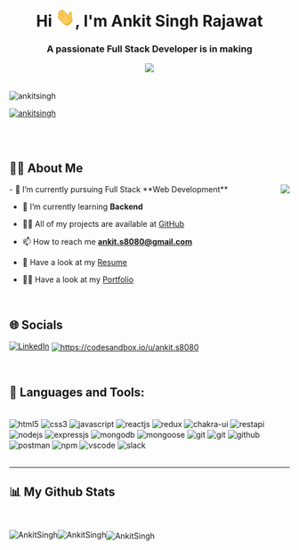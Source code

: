 

<!---
Ankitsingh9584/Ankitsingh9584 is a ✨ special ✨ repository because its `README.md` (this file) appears on your GitHub profile.
You can click the Preview link to take a look at your changes.
--->
<!-- <div align="center" radius="50%">
  <img radius="50%" src="https://media.tenor.com/_DOBjnGspYAAAAAM/code-coding.gif" w="500"/>
</div> -->
 
<h1 align="center">Hi <img src="https://raw.githubusercontent.com/ABSphreak/ABSphreak/master/gifs/Hi.gif" width="35">, I'm Ankit Singh Rajawat</h1>

  <h3 align="center">A passionate Full Stack Developer is in making</h3>
<p align="center">
  <a href="https://github.com/DenverCoder1/readme-typing-svg">
    <img src="https://readme-typing-svg.demolab.com/?lines=hi! My self Ankit Singh Rajawat 😇; I am a Full-stack%20web%20developer 👨‍💻; Curious%20to%20learn%20new%20things !&font=Fira%20Code&center=true&width=440&height=45&color=#37bcf7&vCenter=true&size=22&pause=1000"></a>
    <br/>
    <br/>
</p>
<p align="left"> <img src="https://komarev.com/ghpvc/?username=Ankitsingh9584&label=Profile%20views&color=0e75b6&style=flat" alt="ankitsingh" /> </p>

<p align="left"> <a href="https://github.com/ryo-ma/github-profile-trophy"><img src="https://github-profile-trophy.vercel.app/?username=Ankitsingh9584" alt="ankitsingh" /></a> </p>
<br />
<br />





<h2>🙋‍♂️ About Me</h2>
<img height="200px" align="right"  src="https://r7q6w9z6.rocketcdn.me/career/wp-content/uploads/2021/06/2-46.gif"/>
- 🔭 I’m  currently pursuing Full Stack **Web Development**

- 🌱 I’m currently learning **Backend**

- 👨‍💻 All of my projects are available at [GitHub](https://github.com/Ankitsingh9584)

- 📫 How to reach me **ankit.s8080@gmail.com**

- 📄 Have a look at my [Resume](https://drive.google.com/file/d/1AE_eTJ3pmBgVc8JysiYpUk31OLlPH5lL/view?usp=sharing)
- 👨‍💻 Have a look at my  [Portfolio](https://ankitsingh9584.github.io/)



<!-- - ⚡ Fun fact **i am funny 	:innocent:** -->

<br/>


## 🌐 Socials
[![LinkedIn](https://img.shields.io/badge/LinkedIn-%230077B5.svg?logo=linkedin&logoColor=white)](https://www.linkedin.com/in/ankit-singh-rajawat-08579521a/) 
<a href="https://codesandbox.com/https://codesandbox.io/u/ankit.s8080" target="blank"><img align="center" src="https://raw.githubusercontent.com/rahuldkjain/github-profile-readme-generator/master/src/images/icons/Social/codesandbox.svg" alt="https://codesandbox.io/u/ankit.s8080" height="30" width="40" /></a>


<br/>
<h2 align="left">🚀 Languages and Tools:</h2>
<br/>
<div align="left">
<img src="https://img.shields.io/badge/html5-%23E34F26.svg?style=for-the-badge&logo=html5&logoColor=white" align="center" alt="html5">
<img src = "https://img.shields.io/badge/css3-%231572B6.svg?style=for-the-badge&logo=css3&logoColor=white" align="center" alt="css3">
<img src ="https://img.shields.io/badge/javascript-%23323330.svg?style=for-the-badge&logo=javascript&logoColor=%23F7DF1E" align="center" alt="javascript">
<img src="https://img.shields.io/badge/React-20232A?style=for-the-badge&logo=react&logoColor=61DAFB"  align="center" alt="reactjs" />
<img src="https://img.shields.io/badge/Redux-593D88?style=for-the-badge&logo=redux&logoColor=white"  align="center" alt="redux" />


  <img src = "https://img.shields.io/badge/chakra ui-%234ED1C5.svg?style=for-the-badge&logo=chakraui&logoColor=white" align="center" alt="chakra-ui"/>
  <img src="https://img.shields.io/badge/rest api-%23000000.svg?style=for-the-badge&logo=flask&logoColor=white" align="center" alt="restapi"/>

<img src="https://img.shields.io/badge/Node.js-339933?style=for-the-badge&logo=nodedotjs&logoColor=white" align="center" alt="nodejs" />
<img src="https://img.shields.io/badge/Express.js-000000?style=for-the-badge&logo=express&logoColor=white" align="center" alt="expressjs"/>
<img src="https://img.shields.io/badge/MongoDB-4EA94B?style=for-the-badge&logo=mongodb&logoColor=white" align="center" alt="mongodb"/>
<img src="https://img.shields.io/badge/mongoose-%2300f.svg?style=for-the-badge&logo=fastify&logoColor=white" align="center" alt="mongoose"/>
 
  
   <img src="https://img.shields.io/badge/netlify-%23000000.svg?style=for-the-badge&logo=netlify&logoColor=#00C7B7" align="center" alt="git"/>
   <img src="https://img.shields.io/badge/vercel-%23000000.svg?style=for-the-badge&logo=vercel&logoColor=whit" align="center" alt="git"/>
<img src="https://img.shields.io/badge/GitHub-100000?style=for-the-badge&logo=github&logoColor=white"  align="center" alt="github"/>
<img src ="https://img.shields.io/badge/Postman-FF6C37?style=for-the-badge&logo=postman&logoColor=white" align="center" alt="postman">
<img src = "https://img.shields.io/badge/NPM-%23000000.svg?style=for-the-badge&logo=npm&logoColor=white" align="center" alt="npm">
   <img src="https://img.shields.io/badge/Visual%20Studio-5C2D91.svg?style=for-the-badge&logo=visual-studio&logoColor=white"  align="center" alt="vscode"/>

   <img src="https://img.shields.io/badge/Slack-4A154B?style=for-the-badge&logo=slack&logoColor=white" align="center" alt="slack"/>
 
</div>


<br/>


<hr />
 <h2 align="left">📊 My Github Stats</h2>
<br/>   
<p><img align="left" src="https://github-readme-stats.vercel.app/api?username=Ankitsingh9584&theme=radical" alt="AnkitSingh" /></p>

<p><img align="left" src="https://github-readme-stats.vercel.app/api/top-langs?username=Ankitsingh9584&theme=radical" alt="AnkitSingh"/></p>
<p><img align="center" src="https://github-readme-streak-stats.herokuapp.com/?user=Ankitsingh9584&theme=radical" alt="AnkitSingh" /></p> 


